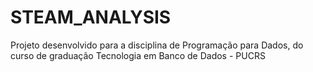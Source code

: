 # STEAM_ANALYSIS
Projeto desenvolvido para a disciplina de Programação para Dados, do curso de graduação Tecnologia em Banco de Dados - PUCRS
